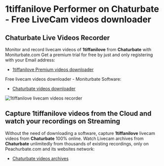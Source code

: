 # 1tiffanilove Performer on Chaturbate - Free LiveCam videos downloader

## Chaturbate Live Videos Recorder

Monitor and record livecam videos of **1tiffanilove** from **Chaturbate** with Moniturbate.com
Get a premium trial for free by just and only registering with your Email address:
* [1tiffanilove Premium videos downloader](https://moniturbate.com/request-demo-licence-key.html)

Free livecam videos downloader - Moniturbate Software:
* [Chaturbate videos downloader](https://moniturbate.com/moniturbate-download-software.html)

![1tiffanilove livecam videos recorder](https://peachurnet.com/templates/moniturbate-software.png)


## Capture 1tiffanilove videos from the Cloud and watch your recordings on Streaming

Without the need of downloading a software, capture **1tiffanilove** livecam videos from **Chaturbate** 100% online.
Watch Livecam archives from **Chaturbate** unlimitedly from thousands of existing recordings, only on Peachurbate.com and its websites network:
* [Chaturbate videos archives](https://peachurnet.com/)